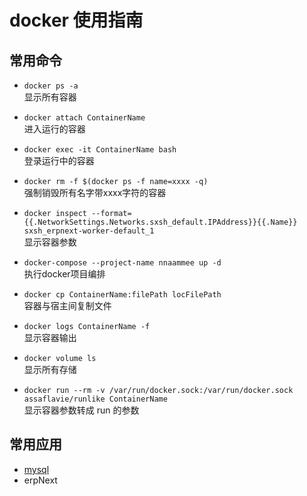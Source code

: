 # docker 使用指南

## 常用命令
* ```docker ps -a``` <br />
显示所有容器

* ```docker attach ContainerName``` <br />
进入运行的容器

* ```docker exec -it ContainerName bash``` <br />
登录运行中的容器

* ```docker rm -f $(docker ps -f name=xxxx -q)``` <br />
强制销毁所有名字带xxxx字符的容器

* ```docker inspect --format={{.NetworkSettings.Networks.sxsh_default.IPAddress}}{{.Name}} sxsh_erpnext-worker-default_1``` <br />
显示容器参数

* ```docker-compose --project-name nnaammee up -d``` <br />
执行docker项目编排

* ```docker cp ContainerName:filePath locFilePath``` <br />
容器与宿主间复制文件

* ```docker logs ContainerName -f``` <br />
显示容器输出

* ```docker volume ls``` <br />
显示所有存储

* ```docker run --rm -v /var/run/docker.sock:/var/run/docker.sock assaflavie/runlike ContainerName``` <br />
显示容器参数转成 run 的参数



## 常用应用


* [mysql](mysql.md)
* erpNext








